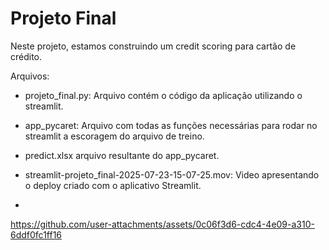 # Projeto Final 
Neste projeto, estamos construindo um credit scoring para cartão de crédito.


Arquivos:
* projeto_final.py: Arquivo contém o código da aplicação utilizando o streamlit.
* app_pycaret: Arquivo com todas as funções necessárias para rodar no streamlit a escoragem do arquivo de treino.
* predict.xlsx arquivo resultante do app_pycaret.
* streamlit-projeto_final-2025-07-23-15-07-25.mov: Video apresentando o deploy criado com o aplicativo Streamlit.

* 



https://github.com/user-attachments/assets/0c06f3d6-cdc4-4e09-a310-6ddf0fc1ff16

